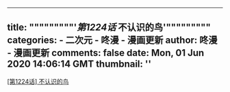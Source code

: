 
---
title: """""""""'_第1224话_ 不认识的鸟'"""""""""
categories: 
    - 二次元
    - 咚漫 - 漫画更新
author: 咚漫 - 漫画更新
comments: false
date: Mon, 01 Jun 2020 14:06:14 GMT
thumbnail: ''
---

<div>   
<a href="http://www.dongmanmanhua.cn/COMEDY/xin-xinlingdeshengyin/%E7%AC%AC1224%E8%AF%9D-%E4%B8%8D%E8%AE%A4%E8%AF%86%E7%9A%84%E9%B8%9F/viewer?title_no=381&episode_no=328" target="_blank">[第1224话] 不认识的鸟</a>  
</div>
            